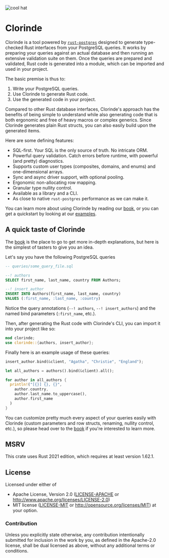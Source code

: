 ![cool hat](https://raw.githubusercontent.com/halcyonnouveau/clorinde/refs/heads/main/assets/clorinde_hat.png)

# Clorinde
Clorinde is a tool powered by [`rust-postgres`](https://github.com/sfackler/rust-postgres) designed to generate type-checked Rust interfaces from your PostgreSQL queries. It works by preparing your queries against an actual database and then running an extensive validation suite on them. Once the queries are prepared and validated, Rust code is generated into a module, which can be imported and used in your project.

The basic premise is thus to:
1. Write your PostgreSQL queries.
2. Use Clorinde to generate Rust code.
3. Use the generated code in your project.

Compared to other Rust database interfaces, Clorinde's approach has the benefits of being simple to understand while also generating code that is both ergonomic and free of heavy macros or complex generics. Since Clorinde generates plain Rust structs, you can also easily build upon the generated items.

Here are some defining features:
* SQL-first. Your SQL is the only source of truth. No intricate ORM.
* Powerful query validation. Catch errors before runtime, with powerful (and pretty) diagnostics.
* Supports custom user types (composites, domains, and enums) and one-dimensional arrays.
* Sync and async driver support, with optional pooling.
* Ergonomic non-allocating row mapping.
* Granular type nullity control.
* Available as a library and a CLI.
* As close to native `rust-postgres` performance as we can make it.

You can learn more about using Clorinde by reading our [book](https://clorinde-rs.netlify.app/book/index.html), or you can get a quickstart by looking at our [examples](https://clorinde-rs.netlify.app/book/examples.html).

## A quick taste of Clorinde
The [book](https://clorinde-rs.netlify.app/book/index.html) is the place to go to get more in-depth explanations, but here is the simplest of tasters to give you an idea.

Let's say you have the following PostgreSQL queries
```sql
-- queries/some_query_file.sql

--! authors
SELECT first_name, last_name, country FROM Authors;

--! insert_author
INSERT INTO Authors(first_name, last_name, country)
VALUES (:first_name, :last_name, :country)
```
Notice the query annotations (`--! authors`, `--! insert_authors`) and the named bind parameters (`:first_name`, etc.).

Then, after generating the Rust code with Clorinde's CLI, you can import it into your project like so:
```rust
mod clorinde;
use clorinde::{authors, insert_author};
```

Finally here is an example usage of these queries:
```rust
insert_author.bind(&client, "Agatha", "Christie", "England");

let all_authors = authors().bind(&client).all();

for author in all_authors {
  println!("[{}] {}, {}",
    author.country,
    author.last_name.to_uppercase(),
    author.first_name
  )
}
```
You can customize pretty much every aspect of your queries easily with Clorinde (custom parameters and row structs, renaming, nullity control, etc.), so please head over to the [book](https://clorinde-rs.netlify.app/book/index.html) if you're interested to learn more.

## MSRV
This crate uses Rust 2021 edition, which requires at least version 1.62.1.

## License

Licensed under either of
 * Apache License, Version 2.0 ([LICENSE-APACHE](LICENSE-APACHE) or http://www.apache.org/licenses/LICENSE-2.0)
 * MIT license ([LICENSE-MIT](LICENSE-MIT) or http://opensource.org/licenses/MIT)
at your option.

### Contribution

Unless you explicitly state otherwise, any contribution intentionally submitted
for inclusion in the work by you, as defined in the Apache-2.0 license, shall be dual licensed as above, without any
additional terms or conditions.
